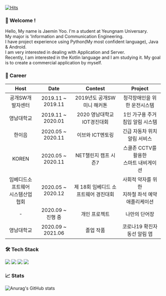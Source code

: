 [![Hits](https://hits.seeyoufarm.com/api/count/incr/badge.svg?url=https%3A%2F%2Fgithub.com%2Fjaemin-Yoo&count_bg=%2379C83D&title_bg=%23555555&icon=&icon_color=%23E7E7E7&title=hits&edge_flat=false)](https://hits.seeyoufarm.com)

### 👋 Welcome !
Hello, My name is Jaemin Yoo. I'm a student at Yeungnam Universary.  
My major is 'Information and Communication Engineering.  
I have project experience using Python(My most confident language), Java & Android.  
I am very interested in dealing with Application and Server.  
Recently, I am interested in the Kotlin language and I am studying it.
My goal is to create a commercial application by myself.  


### 👑 Career
|Host|Date|Contest|Project|
|:---:|:---:|:---:|:---:|
|공개SW개발자센터|2019.11 ~ 2019.11|2019년도 공개SW 미니 해커톤|청각장애인을 위한 운전시스템|
|영남대학교|2019.11 ~ 2020.01|2020 영남대학교 IOT경진대회|1인 가구용 주거 침입 알림 시스템|
|한이음|2020.05 ~ 2020.11|이브와 ICT멘토링|긴급 자동차 위치 알림 서비스|
|KOREN|2020.05 ~ 2020.11|NET챌린지 캠프 시즌7|스쿨존 CCTV를 활용한</br>스마트 내비게이션|
|임베디드소프트웨어</br>시스템산업협회|2020.05 ~ 2020.12|제 18회 임베디드 소프트웨어 경진대회|사회적 약자를 위한</br>지하철 좌석 예약 애플리케이션|
|-|2020.09 ~ 진행&nbsp;중|개인 프로젝트|나만의 단어장|
|영남대학교|2020.09 ~ 2021.06|졸업 작품|코로나19 확진자 동선 알림 앱|


### 🛠 Tech Stack

<img src="https://img.shields.io/badge/Android-3DDC84?style=flat&logo=Android&logoColor=white"/> <img src="https://img.shields.io/badge/Kotlin-7F52FF?style=flat&logo=Kotlin&logoColor=white"/> <img src="https://img.shields.io/badge/Java-007396?style=flat&logo=Java&logoColor=white"/> <img src="https://img.shields.io/badge/-Python-3776AB?style=flat&logo=Python&logoColor=white"/>


### 📈 Stats
![Anurag's GitHub stats](https://github-readme-stats.vercel.app/api?username=jaemin-Yoo&show_icons=true&theme=radical)
